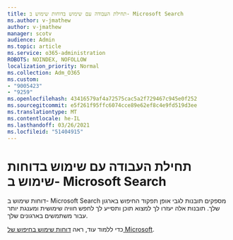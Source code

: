 ```yaml
---
title: תחילת העבודה עם שימוש בדוחות שימוש ב- Microsoft Search
ms.author: v-jmathew
author: v-jmathew
manager: scotv
audience: Admin
ms.topic: article
ms.service: o365-administration
ROBOTS: NOINDEX, NOFOLLOW
localization_priority: Normal
ms.collection: Adm_O365
ms.custom:
- "9005423"
- "9259"
ms.openlocfilehash: 43416579af4a72575cac5a2f729467c945e0f252
ms.sourcegitcommit: e5f261f95ffc6074cce89e62ef8c4e9fd519d3ee
ms.translationtype: MT
ms.contentlocale: he-IL
ms.lasthandoff: 03/26/2021
ms.locfileid: "51404915"
---
```

# <a name="get-started-with-using-microsoft-search-usage-reports"></a>תחילת העבודה עם שימוש בדוחות שימוש ב- Microsoft Search

דוחות שימוש ב- Microsoft Search מספקים תובנות לגבי אופן תפקוד החיפוש בארגון שלך. תובנות אלה יעזרו לך למצוא תוכן ותסייע לך לחפש חוויה שימושית ומענגת יותר עבור משתמשים בארגונים שלך.

כדי ללמוד עוד, ראה [דוחות שימוש בחיפוש של Microsoft](https://go.microsoft.com/fwlink/?linkid=2152048).
